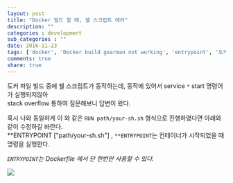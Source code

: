 ```yaml
---
layout: post
title: "Docker 빌드 할 때, 쉘 스크립트 에러"
description: ""
categories : development
sub_categories : ""
date: 2016-11-23
tags: ['docker', 'Docker build gearman not working', 'entrypoint', '도커']
comments: true
share: true
---
```


도커 파일 빌드 중에 쉘 스크립트가 동작하는데, 동작에 있어서 service `*` start 명령어가 실행되지않아  
stack overflow 통하여 질문해보니 답변이 왔다.  
  
혹시 나와 동일하게 이 와 같은 `RUN path/your-sh.sh` 형식으로 진행하였다면 아래와 같이 수정하길 바란다.  
**ENTRYPOINT ["path/your-sh.sh"] , `**ENTRYPOINT`는 컨테이너가 시작되었을 때 명령을 실행한다.

_`ENTRYPOINT`는 Dockerfile 에서 단 한번만 사용할 수 있다._  
  
  

![](/assets/images/posts/706/213F0F495835470D02A6DB.PNG)

  

